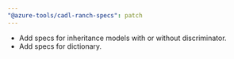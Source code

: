 ```yaml
---
"@azure-tools/cadl-ranch-specs": patch
---
```


- Add specs for inheritance models with or without discriminator.
- Add specs for dictionary.
